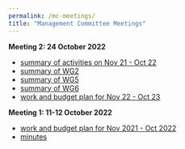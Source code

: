 ```yaml
---
permalink: /mc-meetings/
title: "Management Committee Meetings"
---
```


**Meeting 2: 24 October 2022**

- [summary of activities on Nov 21 - Oct 22](MC/meeting2/summary.pdf)
- [summary of WG2](MC/meeting2/wg2.pdf)
- [summary of WG5](MC/meeting2/wg5.pdf)
- [summary of WG6](MC/meeting2/wg6.pdf)
- [work and budget plan for Nov 22 - Oct 23](MC/meeting2/plan.pdf)

**Meeting 1: 11-12 October 2022**

- [work and budget plan for Nov 2021 - Oct 2022](/work-plan-1)
- [minutes](MC/meeting1/minutes.pdf)
